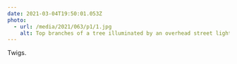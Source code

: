 ```yaml
---
date: 2021-03-04T19:50:01.053Z
photo:
  - url: /media/2021/063/p1/1.jpg
    alt: Top branches of a tree illuminated by an overhead street light.
---
```


Twigs.
